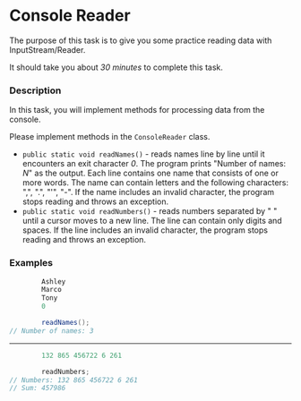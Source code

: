 # Console Reader

The purpose of this task is to give you some practice reading data with InputStream/Reader.

It should take you about _30 minutes_ to complete this task.

### Description

In this task, you will implement methods for processing data from the console.

Please implement methods in the `ConsoleReader` class.

* `public static void readNames()` - reads names line by line until it encounters an exit character _0_. The program prints "Number of names: _N_" as the output. Each line contains one name that consists of one or more words. The name can contain letters and the following characters: ",", ".", "'", "-". If the name includes an invalid character, the program stops reading and throws an exception.
* `public static void readNumbers()` - reads numbers separated by " " until a cursor moves to a new line. The line can contain only digits and spaces. If the line includes an invalid character, the program stops reading and throws an exception.



### Examples

```java
        Ashley
        Marco
        Tony
        0

        readNames();
// Number of names: 3
```

---

```java
        132 865 456722 6 261

        readNumbers;
// Numbers: 132 865 456722 6 261
// Sum: 457986
```

